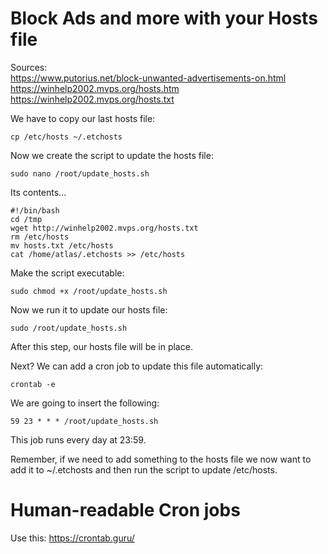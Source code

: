 # Block Ads and more with your Hosts file

Sources:  
https://www.putorius.net/block-unwanted-advertisements-on.html  
https://winhelp2002.mvps.org/hosts.htm  
https://winhelp2002.mvps.org/hosts.txt

We have to copy our last hosts file:

```
cp /etc/hosts ~/.etchosts
```

Now we create the script to update the hosts file:

```
sudo nano /root/update_hosts.sh
```

Its contents...

```
#!/bin/bash
cd /tmp
wget http://winhelp2002.mvps.org/hosts.txt
rm /etc/hosts
mv hosts.txt /etc/hosts
cat /home/atlas/.etchosts >> /etc/hosts
```

Make the script executable:

```
sudo chmod +x /root/update_hosts.sh
```

Now we run it to update our hosts file:

```
sudo /root/update_hosts.sh
```

After this step, our hosts file will be in place. 

Next? We can add a cron job to update this file automatically:

```
crontab -e
```

We are going to insert the following:

```
59 23 * * * /root/update_hosts.sh
```

This job runs every day at 23:59.

Remember, if we need to add something to the hosts file we now want to add it to ~/.etchosts and then run the script to update /etc/hosts.

# Human-readable Cron jobs

Use this: https://crontab.guru/
